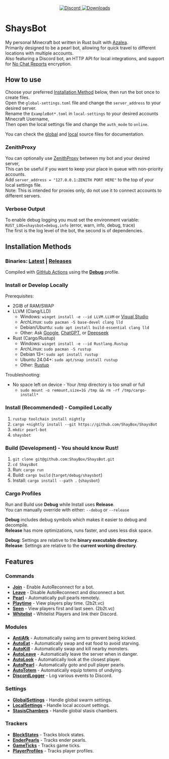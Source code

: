 <div align="center">
  <a href="https://discord.shaybox.com">
    <img alt="Discord" src="https://img.shields.io/discord/824865729445888041?color=404eed&label=Discord&logo=Discord&logoColor=FFFFFF">
  </a>
  <a href="https://github.com/shaybox/shaysbot/releases/latest">
    <img alt="Downloads" src="https://img.shields.io/github/downloads/shaybox/shaysbot/total?color=3fb950&label=Downloads&logo=github&logoColor=FFFFFF">
  </a>
</div>

# ShaysBot

My personal Minecraft bot written in Rust built with [Azalea].  
Primarily designed to be a pearl bot, allowing for quick travel to different locations with multiple accounts.  
Also featuring a Discord bot, an HTTP API for local integrations, and support for [No Chat Reports] encryption.

## How to use

Choose your preferred [Installation Method](#installation-methods) below, then run the bot once to create files.  
Open the `global-settings.toml` file and change the `server_address` to your desired server.  
Rename the `ExampleBot*.toml` in `local-settings` to your desired accounts Minecraft Username,  
Then open the local settings file and change the `auth_mode` to `online`.

You can check the [global](src/settings/global.rs) and [local](src/settings/local.rs) source files for documentation.

### ZenithProxy

You can optionally use [ZenithProxy] between my bot and your desired server,  
This can be useful if you want to keep your place in queue with non-priority accounts.  
Add `server_address = "127.0.0.1:ZENITH PORT HERE"` to the top of your local settings file.  
Note: This is intended for proxies only, do not use it to connect accounts to different servers.

### Verbose Output

To enable debug logging you must set the environment variable:  
`RUST_LOG=shaysbot=debug,info` (error, warn, info, debug, trace)  
The first is the log level of the bot, the second is of dependencies.

## Installation Methods

### Binaries: [Latest] | [Releases]

Compiled with [GitHub Actions](.github/workflows/release.yml) using the [**Debug**](#cargo-profiles) profile.

### Install or Develop Locally

Prerequisites:

- 2GIB of RAM/SWAP
- LLVM (Clang/LLD)
    - Windows: `winget install -e --id LLVM.LLVM` or [Visual Studio]
    - ArchLinux: `sudo pacman -S base-devel clang lld`
    - Debian/Ubuntu: `sudo apt install build-essential clang lld`
    - Other: Ask [Google], [ChatGPT], or [Deepseek]
- Rust (Cargo/Rustup)
    - Windows: `winget install -e --id Rustlang.Rustup`
    - ArchLinux: `sudo pacman -S rustup`
    - Debian 13+: `sudo apt install rustup`
    - Ubuntu 24.04+: `sudo apt/snap install rustup`
    - Other: [Rustup]

Troubleshooting:

- No space left on device - Your /tmp directory is too small or full
    - `sudo mount -o remount,size=1G /tmp && rm -rf /tmp/cargo-install*`

### Install (Recommended) - Compiled Locally

1. `rustup toolchain install nightly`
2. `cargo +nightly install --git https://github.com/ShayBox/ShaysBot`
3. `mkdir pearl-bot`
4. `shaysbot`

### Build (Development) - You should know Rust!

1. `git clone git@github.com:ShayBox/ShaysBot.git`
2. `cd ShaysBot`
3. Run: `cargo run`
4. Build: `cargo build` (`target/debug/shaysbot`)
5. Install: `cargo install --path .` (`shaysbot`)

### Cargo Profiles

Run and Build use **Debug** while Install uses **Release**.  
You can manually override with either: `--debug` or `--release`

**Debug** includes debug symbols which makes it easier to debug and decompile.  
**Release** has more optimizations, runs faster, and uses less disk space.

**Debug**: Settings are relative to the **binary executable directory**.  
**Release**: Settings are relative to the **current working directory**.

## Features

### Commands

- [**Join**](src/commands/join.rs) - Enable AutoReconnect for a bot.
- [**Leave**](src/commands/leave.rs) - Disable AutoReconnect and disconnect a bot.
- [**Pearl**](src/commands/pearl.rs) - Automatically pull pearls remotely.
- [**Playtime**](src/commands/playtime.rs) - View players play time. (2b2t.vc)
- [**Seen**](src/commands/seen.rs) - View players first and last seen. (2b2t.vc)
- [**Whitelist**](src/commands/whitelist.rs) - Whitelist Players and link their Discord.

### Modules

- [**AntiAfk**](src/modules/anti_afk.rs) - Automatically swing arm to prevent being kicked.
- [**AutoEat**](src/modules/auto_eat.rs) - Automatically swap and eat food to avoid starving.
- [**AutoKill**](src/modules/auto_kill.rs) - Automatically swap and kill nearby monsters.
- [**AutoLeave**](src/modules/auto_leave.rs) - Automatically leave the server when in danger.
- [**AutoLook**](src/modules/auto_look.rs) - Automatically look at the closest player.
- [**AutoPearl**](src/modules/auto_pearl.rs) - Automatically goto and pull player pearls.
- [**AutoTotem**](src/modules/auto_totem.rs) - Automatically equip totems of undying.
- [**DiscordLogger**](src/modules/discord_logger.rs) - Log various events to Discord.

### Settings

- [**GlobalSettings**](src/settings/global.rs) - Handle global swarm settings.
- [**LocalSettings**](src/settings/local.rs) - Handle local account settings.
- [**StasisChambers**](src/settings/stasis.rs) - Handle global stasis chambers.

### Trackers

- [**BlockStates**](src/trackers/block_state.rs) - Tracks block states.
- [**EnderPearls**](src/trackers/ender_pearl.rs) - Tracks ender pearls.
- [**GameTicks**](src/trackers/game_tick.rs) - Tracks game ticks.
- [**PlayerProfiles**](src/trackers/player_profile.rs) - Tracks player profiles.

[Azalea]: https://github.com/azalea-rs/azalea

[ChatGPT]: https://chatgpt.com

[Deepseek]: https://chat.deepseek.com

[Google]: https://google.com

[Latest]: https://github.com/shaybox/shaysbot/releases/latest

[No Chat Reports]: https://github.com/Aizistral-Studios/No-Chat-Reports

[Releases]: https://github.com/shaybox/shaysbot/releases

[Rustup]: https://rustup.rs

[Visual Studio]: https://visualstudio.microsoft.com

[ZenithProxy]: https://github.com/rfresh2/ZenithProxy
